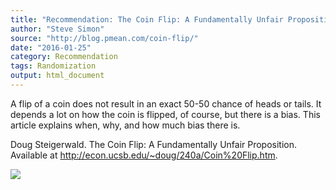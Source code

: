 ```yaml
---
title: "Recommendation: The Coin Flip: A Fundamentally Unfair Proposition"
author: "Steve Simon"
source: "http://blog.pmean.com/coin-flip/"
date: "2016-01-25"
category: Recommendation
tags: Randomization
output: html_document
---
```


A flip of a coin does not result in an exact 50-50 chance of heads or
tails. It depends a lot on how the coin is flipped, of course, but there
is a bias. This article explains when, why, and how much bias there
is.

<!---More--->

Doug Steigerwald. The Coin Flip: A Fundamentally Unfair Proposition.
Available at <http://econ.ucsb.edu/~doug/240a/Coin%20Flip.htm>.

![](../../../web/images/coin-flip01.png)




